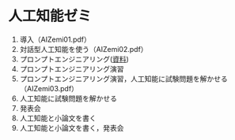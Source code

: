 # 人工知能ゼミ

1. 導入（AIZemi01.pdf）
2. 対話型人工知能を使う（AIZemi02.pdf）
3. プロンプトエンジニアリング([資料](https://www.docswell.com/s/k_fujita/5YWJWD-2024-01-19-233228))
4. プロンプトエンジニアリング演習
5. プロンプトエンジニアリング演習，人工知能に試験問題を解かせる（AIZemi03.pdf）
6. 人工知能に試験問題を解かせる
7. 発表会
8. 人工知能と小論文を書く
9. 人工知能と小論文を書く，発表会
